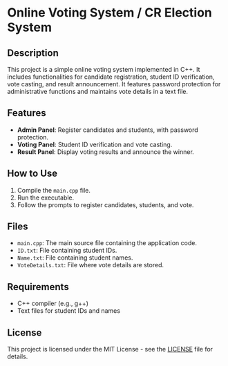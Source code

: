 # Online Voting System / CR Election System

## Description

This project is a simple online voting system implemented in C++. It includes functionalities for candidate registration, student ID verification, vote casting, and result announcement. It features password protection for administrative functions and maintains vote details in a text file.

## Features

- **Admin Panel**: Register candidates and students, with password protection.
- **Voting Panel**: Student ID verification and vote casting.
- **Result Panel**: Display voting results and announce the winner.

## How to Use

1. Compile the `main.cpp` file.
2. Run the executable.
3. Follow the prompts to register candidates, students, and vote.

## Files

- `main.cpp`: The main source file containing the application code.
- `ID.txt`: File containing student IDs.
- `Name.txt`: File containing student names.
- `VoteDetails.txt`: File where vote details are stored.

## Requirements

- C++ compiler (e.g., g++)
- Text files for student IDs and names

## License

This project is licensed under the MIT License - see the [LICENSE](LICENSE) file for details.
